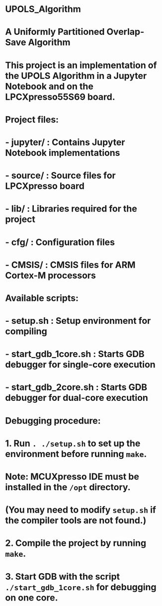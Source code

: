 # UPOLS_Algorithm
# A Uniformly Partitioned Overlap-Save Algorithm

# This project is an implementation of the UPOLS Algorithm in a Jupyter Notebook and on the LPCXpresso55S69 board.

# Project files:
# - jupyter/   : Contains Jupyter Notebook implementations
# - source/    : Source files for LPCXpresso board
# - lib/       : Libraries required for the project
# - cfg/       : Configuration files
# - CMSIS/     : CMSIS files for ARM Cortex-M processors

# Available scripts:
# - setup.sh            : Setup environment for compiling
# - start_gdb_1core.sh  : Starts GDB debugger for single-core execution
# - start_gdb_2core.sh  : Starts GDB debugger for dual-core execution

# Debugging procedure:
# 1. Run `. ./setup.sh` to set up the environment before running `make`.
#    Note: MCUXpresso IDE must be installed in the `/opt` directory.
#    (You may need to modify `setup.sh` if the compiler tools are not found.)
# 2. Compile the project by running `make`.
# 3. Start GDB with the script `./start_gdb_1core.sh` for debugging on one core.
